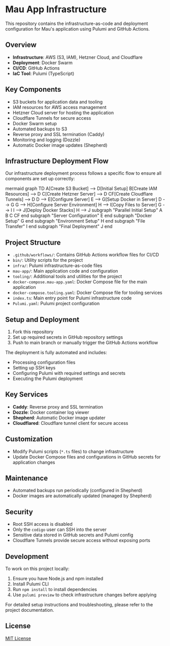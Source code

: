 # Mau App Infrastructure

This repository contains the infrastructure-as-code and deployment configuration for Mau's application using Pulumi and GitHub Actions.

## Overview

- **Infrastructure**: AWS (S3, IAM), Hetzner Cloud, and Cloudflare
- **Deployment**: Docker Swarm
- **CI/CD**: GitHub Actions
- **IaC Tool**: Pulumi (TypeScript)

## Key Components

- S3 buckets for application data and tooling
- IAM resources for AWS access management
- Hetzner Cloud server for hosting the application
- Cloudflare Tunnels for secure access
- Docker Swarm setup
- Automated backups to S3
- Reverse proxy and SSL termination (Caddy)
- Monitoring and logging (Dozzle)
- Automatic Docker image updates (Shepherd)

## Infrastructure Deployment Flow

Our infrastructure deployment process follows a specific flow to ensure all components are set up correctly:

mermaid
graph TD
A[Create S3 Bucket] --> D[Initial Setup]
B[Create IAM Resources] --> D
C[Create Hetzner Server] --> D
CF[Create Cloudflare Tunnels] --> D
D --> E[Configure Server]
E --> G[Setup Docker in Server]
D --> G
G --> H[Configure Server Environment]
H --> I[Copy Files to Server]
G --> I
I --> J[Deploy Docker Stacks]
H --> J
subgraph "Parallel Initial Setup"
A
B
C
CF
end
subgraph "Server Configuration"
E
end
subgraph "Docker Setup"
G
end
subgraph "Environment Setup"
H
end
subgraph "File Transfer"
I
end
subgraph "Final Deployment"
J
end

## Project Structure

- `.github/workflows/`: Contains GitHub Actions workflow files for CI/CD
- `bin/`: Utility scripts for the project
- `infra/`: Pulumi infrastructure-as-code files
- `mau-app/`: Main application code and configuration
- `tooling/`: Additional tools and utilities for the project
- `docker-compose.mau-app.yaml`: Docker Compose file for the main application
- `docker-compose.tooling.yaml`: Docker Compose file for tooling services
- `index.ts`: Main entry point for Pulumi infrastructure code
- `Pulumi.yaml`: Pulumi project configuration

## Setup and Deployment

1. Fork this repository
2. Set up required secrets in GitHub repository settings
3. Push to main branch or manually trigger the GitHub Actions workflow

The deployment is fully automated and includes:

- Processing configuration files
- Setting up SSH keys
- Configuring Pulumi with required settings and secrets
- Executing the Pulumi deployment

## Key Services

- **Caddy**: Reverse proxy and SSL termination
- **Dozzle**: Docker container log viewer
- **Shepherd**: Automatic Docker image updater
- **Cloudflared**: Cloudflare tunnel client for secure access

## Customization

- Modify Pulumi scripts (`*.ts` files) to change infrastructure
- Update Docker Compose files and configurations in GitHub secrets for application changes

## Maintenance

- Automated backups run periodically (configured in Shepherd)
- Docker images are automatically updated (managed by Shepherd)

## Security

- Root SSH access is disabled
- Only the `codigo` user can SSH into the server
- Sensitive data stored in GitHub secrets and Pulumi config
- Cloudflare Tunnels provide secure access without exposing ports

## Development

To work on this project locally:

1. Ensure you have Node.js and npm installed
2. Install Pulumi CLI
3. Run `npm install` to install dependencies
4. Use `pulumi preview` to check infrastructure changes before applying

For detailed setup instructions and troubleshooting, please refer to the project documentation.

## License

[MIT License](LICENSE)
